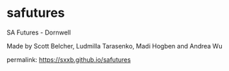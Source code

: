 # safutures
SA Futures - Dornwell

Made by Scott Belcher, Ludmilla Tarasenko, Madi Hogben and Andrea Wu

permalink: https://sxxb.github.io/safutures
